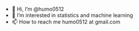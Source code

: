 - 👋 Hi, I’m @humo0512
- 👀 I’m interested in statistics and machine learning
- 📫 How to reach me humo0512 at gmail.com

<!---
humo0512/humo0512 is a ✨ special ✨ repository because its `README.md` (this file) appears on your GitHub profile.
You can click the Preview link to take a look at your changes.
--->
